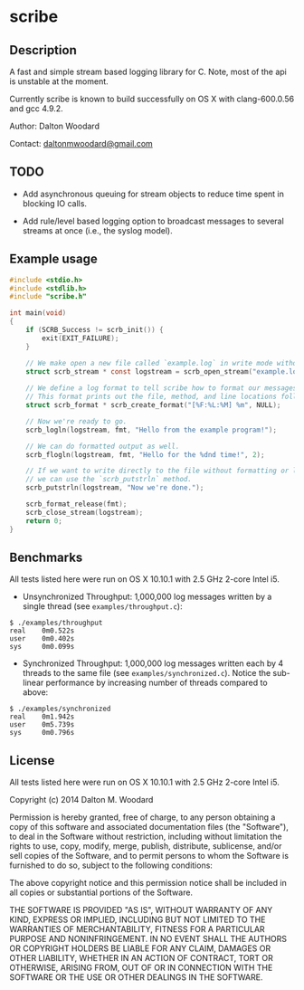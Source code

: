 # scribe

## Description
A fast and simple stream based logging library for C. Note, most of the api is unstable at the moment.

Currently scribe is known to build successfully on OS X with clang-600.0.56 and gcc 4.9.2.

Author: Dalton Woodard

Contact: daltonmwoodard@gmail.com

## TODO
- Add asynchronous queuing for stream objects to reduce time spent in blocking IO calls.

- Add rule/level based logging option to broadcast messages to several streams at once (i.e., the syslog model).

## Example usage

```c
#include <stdio.h>
#include <stdlib.h>
#include "scribe.h"

int main(void)
{
    if (SCRB_Success != scrb_init()) {
        exit(EXIT_FAILURE);
    }

    // We make open a new file called `example.log` in write mode without synchronization.
    struct scrb_stream * const logstream = scrb_open_stream("example.log", "w", false);
    
    // We define a log format to tell scribe how to format our messages.
    // This format prints out the file, method, and line locations followed by the message itself.
    struct scrb_format * scrb_create_format("[%F:%L:%M] %m", NULL);

    // Now we're ready to go.
    scrb_logln(logstream, fmt, "Hello from the example program!");

    // We can do formatted output as well.
    scrb_flogln(logstream, fmt, "Hello for the %dnd time!", 2);

    // If we want to write directly to the file without formatting or location/time info
    // we can use the `scrb_putstrln` method.
    scrb_putstrln(logstream, "Now we're done.");

    scrb_format_release(fmt);
    scrb_close_stream(logstream);
    return 0;
}
```

## Benchmarks
All tests listed here were run on OS X 10.10.1 with 2.5 GHz 2-core Intel i5.

- Unsynchronized Throughput: 1,000,000 log messages written by a single thread (see `examples/throughput.c`):
```
$ ./examples/throughput
real    0m0.522s
user    0m0.402s
sys     0m0.099s
```

- Synchronized Throughput: 1,000,000 log messages written each by 4 threads to the same file (see
  `examples/synchronized.c`). Notice the sub-linear performance by increasing number of threads compared to above:
```
$ ./examples/synchronized
real    0m1.942s
user    0m5.739s
sys     0m0.796s
```

## License
All tests listed here were run on OS X 10.10.1 with 2.5 GHz 2-core Intel i5.

Copyright (c) 2014 Dalton M. Woodard

Permission is hereby granted, free of charge, to any person obtaining a copy of this software and associated
documentation files (the "Software"), to deal in the Software without restriction, including without limitation the
rights to use, copy, modify, merge, publish, distribute, sublicense, and/or sell copies of the Software, and to permit
persons to whom the Software is furnished to do so, subject to the following conditions:

The above copyright notice and this permission notice shall be included in all copies or substantial portions of the
Software.

THE SOFTWARE IS PROVIDED "AS IS", WITHOUT WARRANTY OF ANY KIND, EXPRESS OR IMPLIED, INCLUDING BUT NOT LIMITED TO THE
WARRANTIES OF MERCHANTABILITY, FITNESS FOR A PARTICULAR PURPOSE AND NONINFRINGEMENT. IN NO EVENT SHALL THE AUTHORS OR
COPYRIGHT HOLDERS BE LIABLE FOR ANY CLAIM, DAMAGES OR OTHER LIABILITY, WHETHER IN AN ACTION OF CONTRACT, TORT OR
OTHERWISE, ARISING FROM, OUT OF OR IN CONNECTION WITH THE SOFTWARE OR THE USE OR OTHER DEALINGS IN THE SOFTWARE.


